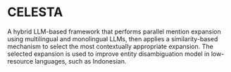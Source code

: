 # CELESTA
A hybrid LLM-based framework that performs parallel mention expansion using multilingual and monolingual LLMs, then applies a similarity-based mechanism to select the most contextually appropriate expansion. The selected expansion is used to improve entity disambiguation model in low-resource languages, such as Indonesian.
